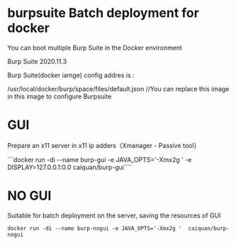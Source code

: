# burpsuite Batch deployment for docker

You can boot multiple Burp Suite in the Docker environment

Burp Suite 2020.11.3

Burp Suite(docker iamge)  config addres is :

   /usr/local/docker/burp/space/files/default.json   //You can replace this image in this image to configure Burpsuite


# GUI

Prepare an x11 server <DISPLAY> in x11 ip adders（Xmanager - Passive tool）

```docker run -di --name burp-gui -e JAVA_OPTS='-Xmx2g ' -e DISPLAY=127.0.0.1:0.0  caiquan/burp-gui````


# NO GUI

Suitable for batch deployment on the server, saving the resources of GUI

```docker run -di --name burp-nogui -e JAVA_OPTS='-Xmx2g '  caiquan/burp-nogui```



